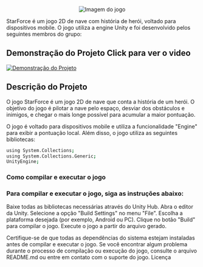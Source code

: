
<p align="center">
  <img src="https://i.imgur.com/BCegXEu.png" alt="Imagem do jogo" />
</p>

StarForce é um jogo 2D de nave com história de herói, voltado para dispositivos mobile. O jogo utiliza a engine Unity e foi desenvolvido pelos seguintes membros do grupo:

## Demonstração do Projeto Click para ver o video 

[![Demonstração do Projeto](https://img.youtube.com/vi/5urBpWy8pWI/0.jpg)](https://drive.google.com/file/d/1Wx6y4lcci42arAyykl1QIqa-u4hjuCG7/view?usp=sharing)



## Descrição do Projeto

O jogo StarForce é um jogo 2D de nave que conta a história de um herói. O objetivo do jogo é pilotar a nave pelo espaço, desviar dos obstáculos e inimigos, e chegar o mais longe possível para acumular a maior pontuação.

O jogo é voltado para dispositivos mobile e utiliza a funcionalidade "Engine" para exibir a pontuação local. Além disso, o jogo utiliza as seguintes bibliotecas:
```sh
using System.Collections;
using System.Collections.Generic;
UnityEngine;
```



### Como compilar e executar o jogo

### Para compilar e executar o jogo, siga as instruções abaixo:

  Baixe todas as bibliotecas necessárias através do Unity Hub.
  Abra o editor da Unity.
  Selecione a opção "Build Settings" no menu "File".
  Escolha a plataforma desejada (por exemplo, Android ou PC).
  Clique no botão "Build" para compilar o jogo.
  Execute o jogo a partir do arquivo gerado.

Certifique-se de que todas as dependências do sistema estejam instaladas antes de compilar e executar o jogo. Se você encontrar algum problema durante o processo de compilação ou execução do jogo, consulte o arquivo README.md ou entre em contato com o suporte do jogo.
Licença


